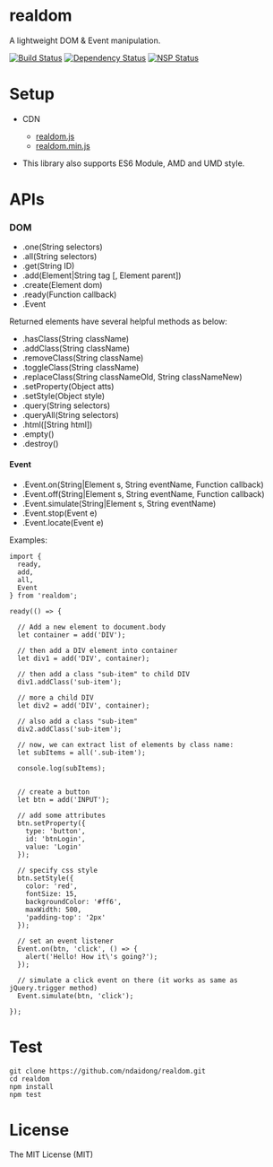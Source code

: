 # realdom
A lightweight DOM & Event manipulation.

[![Build Status](https://travis-ci.org/ndaidong/realdom.svg?branch=master)](https://travis-ci.org/ndaidong/realdom)
[![Dependency Status](https://gemnasium.com/badges/github.com/ndaidong/realdom.svg)](https://gemnasium.com/github.com/ndaidong/realdom)
[![NSP Status](https://nodesecurity.io/orgs/techpush/projects/c17a1b90-3c86-41f1-82fb-0c1f76e71cbb/badge)](https://nodesecurity.io/orgs/techpush/projects/c17a1b90-3c86-41f1-82fb-0c1f76e71cbb)


# Setup

- CDN

  - [realdom.js](https://cdn.rawgit.com/ndaidong/realdom/master/dist/realdom.js)
  - [realdom.min.js](https://cdn.rawgit.com/ndaidong/realdom/master/dist/realdom.min.js)

- This library also supports ES6 Module, AMD and UMD style.


# APIs

### DOM

 - .one(String selectors)
 - .all(String selectors)
 - .get(String ID)
 - .add(Element|String tag [, Element parent])
 - .create(Element dom)
 - .ready(Function callback)
 - .Event

Returned elements have several helpful methods as below:

 - .hasClass(String className)
 - .addClass(String className)
 - .removeClass(String className)
 - .toggleClass(String className)
 - .replaceClass(String classNameOld, String classNameNew)
 - .setProperty(Object atts)
 - .setStyle(Object style)
 - .query(String selectors)
 - .queryAll(String selectors)
 - .html([String html])
 - .empty()
 - .destroy()


#### Event

- .Event.on(String|Element s, String eventName, Function callback)
- .Event.off(String|Element s, String eventName, Function callback)
- .Event.simulate(String|Element s, String eventName)
- .Event.stop(Event e)
- .Event.locate(Event e)


Examples:

```
import {
  ready,
  add,
  all,
  Event
} from 'realdom';

ready(() => {

  // Add a new element to document.body
  let container = add('DIV');

  // then add a DIV element into container
  let div1 = add('DIV', container);

  // then add a class "sub-item" to child DIV
  div1.addClass('sub-item');

  // more a child DIV
  let div2 = add('DIV', container);

  // also add a class "sub-item"
  div2.addClass('sub-item');

  // now, we can extract list of elements by class name:
  let subItems = all('.sub-item');

  console.log(subItems);


  // create a button
  let btn = add('INPUT');

  // add some attributes
  btn.setProperty({
    type: 'button',
    id: 'btnLogin',
    value: 'Login'
  });

  // specify css style
  btn.setStyle({
    color: 'red',
    fontSize: 15,
    backgroundColor: '#ff6',
    maxWidth: 500,
    'padding-top': '2px'
  });

  // set an event listener
  Event.on(btn, 'click', () => {
    alert('Hello! How it\'s going?');
  });

  // simulate a click event on there (it works as same as jQuery.trigger method)
  Event.simulate(btn, 'click');

});
```


# Test

```
git clone https://github.com/ndaidong/realdom.git
cd realdom
npm install
npm test
```



# License

The MIT License (MIT)
